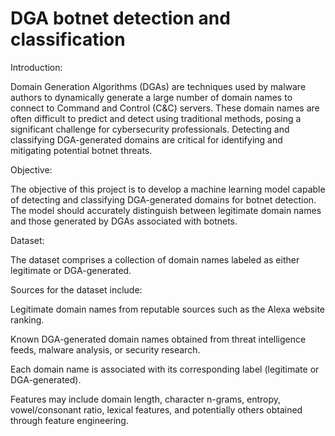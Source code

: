 # DGA botnet detection and classification 

 

Introduction:  

Domain Generation Algorithms (DGAs) are techniques used by malware authors to dynamically generate a large number of domain names to connect to Command and Control (C&C) servers. These domain names are often difficult to predict and detect using traditional methods, posing a significant challenge for cybersecurity professionals. Detecting and classifying DGA-generated domains are critical for identifying and mitigating potential botnet threats. 

 

Objective:  

The objective of this project is to develop a machine learning model capable of detecting and classifying DGA-generated domains for botnet detection. The model should accurately distinguish between legitimate domain names and those generated by DGAs associated with botnets. 

 

Dataset: 

The dataset comprises a collection of domain names labeled as either legitimate or DGA-generated. 

Sources for the dataset include: 

Legitimate domain names from reputable sources such as the Alexa website ranking. 

Known DGA-generated domain names obtained from threat intelligence feeds, malware analysis, or security research. 

Each domain name is associated with its corresponding label (legitimate or DGA-generated). 

Features may include domain length, character n-grams, entropy, vowel/consonant ratio, lexical features, and potentially others obtained through feature engineering. 
